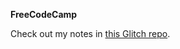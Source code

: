**FreeCodeCamp**

Check out my notes in [this Glitch repo](https://glitch.com/edit/#!/advanced-node-jim?path=README.md:39:198).